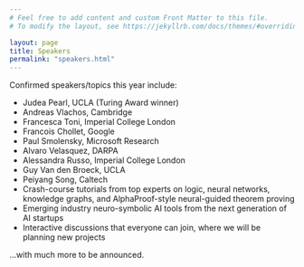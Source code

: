 ```yaml
---
# Feel free to add content and custom Front Matter to this file.
# To modify the layout, see https://jekyllrb.com/docs/themes/#overriding-theme-defaults

layout: page
title: Speakers
permalink: "speakers.html"
---
```



Confirmed speakers/topics this year include:
- Judea Pearl, UCLA (Turing Award winner)
- Andreas Vlachos, Cambridge
- Francesca Toni, Imperial College London
- Francois Chollet, Google
- Paul Smolensky, Microsoft Research
- Alvaro Velasquez, DARPA
- Alessandra Russo, Imperial College London
- Guy Van den Broeck, UCLA
- Peiyang Song, Caltech
- Crash-course tutorials from top experts on logic, neural networks, knowledge graphs, and AlphaProof-style neural-guided theorem proving
- Emerging industry neuro-symbolic AI tools from the next generation of AI startups
- Interactive discussions that everyone can join, where we will be planning new projects

...with much more to be announced.
 
